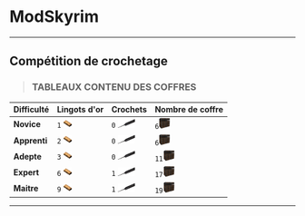 # ModSkyrim


-----------------------------------------------
## Compétition de crochetage

>### TABLEAUX CONTENU DES COFFRES

|    Difficulté | Lingots d'or  |Crochets       |  Nombre  de coffre    |          
|---------------|-------------|--------------|-------------|
| **Novice**  |`1` <img src="/Images/GoldIngot.png" alt="alt text" width="15" height="15">  |`0` <img src="/Images/Lockpick.png" alt="alt text" width="30" height="15">|`6`<img src="/Images/chest.png" alt="alt text" width="20" height="20"> |
| **Apprenti**|`2` <img src="/Images/GoldIngot.png" alt="alt text" width="15" height="15">  |`0` <img src="/Images/Lockpick.png" alt="alt text" width="30" height="15">|`6`<img src="/Images/chest.png" alt="alt text" width="20" height="20">  |
|**Adepte**   |`3` <img src="/Images/GoldIngot.png" alt="alt text" width="15" height="15">  |`0` <img src="/Images/Lockpick.png" alt="alt text" width="30" height="15">|`11`<img src="/Images/chest.png" alt="alt text" width="20" height="20"> |
|**Expert**   |`6` <img src="/Images/GoldIngot.png" alt="alt text" width="15" height="15">  |`1` <img src="/Images/Lockpick.png" alt="alt text" width="30" height="15">|`17`<img src="/Images/chest.png" alt="alt text" width="20" height="20">  |
|**Maitre**   |`9` <img src="/Images/GoldIngot.png" alt="alt text" width="15" height="15">  |`1` <img src="/Images/Lockpick.png" alt="alt text" width="30" height="15">|`19`<img src="/Images/chest.png" alt="alt text" width="20" height="20">  |


-----------------------------------------------
